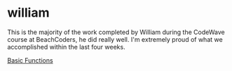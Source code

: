# william

This is the majority of the work completed by William during the CodeWave course at BeachCoders, he did really well. I'm extremely proud of what we accomplished within the last four weeks. 

[Basic Functions](/basic-functions/index.html)
